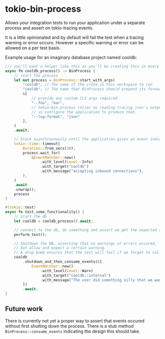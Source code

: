 # tokio-bin-process

Allows your integration tests to run your application under a separate process and assert on tokio-tracing events.

It is a little opinionated and by default will fail the test when a tracing warning or error occurs.
However a specific warning or error can be allowed on a per test basis.

Example usage for an imaginary database project named cooldb:

```rust
/// you'll want a helper like this as you'll be creating this in every integration test.
async fn cooldb_process() -> BinProcess {
    // start the process
    let mut process = BinProcess::start_with_args(
        "cooldb", // The name of the crate in this workspace to run
        "cooldb", // The name that BinProcess should prepend its forwarded logs with
        &[
            // provide any custom CLI args required
            "--foo", "bar",
            // tokio-bin-process relies on reading tracing json's output,
            // so configure the application to produce that.
            "--log-format", "json"
        ],
    )
    .await;

    // block asynchrounously until the application gives an event indicating that its ready
    tokio::time::timeout(
        Duration::from_secs(30),
        process.wait_for(
            &EventMatcher::new()
                .with_level(Level::Info)
                .with_target("cooldb")
                .with_message("accepting inbound connections"),
        ),
    )
    .await
    .unwrap();
    process
}

#[tokio::test]
async fn test_some_functionality() {
    // start the db
    let cooldb = cooldb_process().await;

    // connect to the db, do something and assert we get the expected result
    perform_test();

    // Shutdown the DB, asserting that no warnings or errors occured,
    // but allow and expect a certain warning.
    // A drop bomb ensures that the test will fail if we forget to call this method.
    cooldb
        .shutdown_and_then_consume_events(&[
            EventMatcher::new()
                .with_level(Level::Warn)
                .with_target("cooldb::internal")
                .with_message("The user did something silly that we want to warn about but is actually expected in this test case")
        ])
        .await;
}
```

## Future work

There is currently not yet a proper way to assert that events occured without first shutting down the process.
There is a stub method `BinProcess::consume_events` indicating the design this should take.
